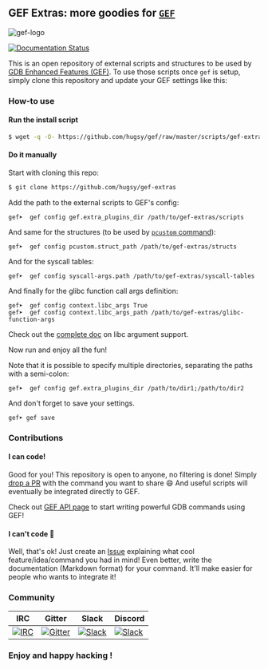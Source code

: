 ## GEF Extras: more goodies for [`GEF`](https://github.com/hugsy/gef) ##

![gef-logo](https://camo.githubusercontent.com/695432d57b3a21a250f81ed5e323658239b8bf25/68747470733a2f2f692e696d6775722e636f6d2f763350557150782e706e67)


[![Documentation Status](https://readthedocs.org/projects/gef-extras/badge/?version=latest&token=05e48c43fba3df26ad1ccf33353180e4b515681b727e2f3011013a915f953084)](https://gef-extras.readthedocs.io/en/latest/?badge=latest)


This is an open repository of external scripts and structures to be used by [GDB Enhanced Features (GEF)](https://github.com/hugsy/gef). To use those scripts once `gef` is setup, simply clone this repository and update your GEF settings like this:


### How-to use ###

#### Run the install script ####
```bash
$ wget -q -O- https://github.com/hugsy/gef/raw/master/scripts/gef-extras.sh | sh
```

#### Do it manually ####

Start with cloning this repo:
```bash
$ git clone https://github.com/hugsy/gef-extras
```

Add the path to the external scripts to GEF's config:
```
gef➤  gef config gef.extra_plugins_dir /path/to/gef-extras/scripts
```

And same for the structures (to be used by [`pcustom` command](https://gef.readthedocs.io/en/master/commands/pcustom/)):
```
gef➤  gef config pcustom.struct_path /path/to/gef-extras/structs
```

And for the syscall tables:
```
gef➤  gef config syscall-args.path /path/to/gef-extras/syscall-tables
```

And finally for the glibc function call args definition:
```
gef➤  gef config context.libc_args True
gef➤  gef config context.libc_args_path /path/to/gef-extras/glibc-function-args
```

Check out the [complete doc](glibc_function_args.md) on libc argument support.


Now run and enjoy all the fun!


Note that it is possible to specify multiple directories, separating the paths with
a semi-colon:

```
gef➤  gef config gef.extra_plugins_dir /path/to/dir1;/path/to/dir2
```

And don't forget to save your settings.

```
gef➤ gef save
```


### Contributions ###

#### I can code! ####

Good for you! This repository is open to anyone, no filtering is done! Simply [drop a PR](https://github.com/hugsy/gef-scripts/pulls) with the command you want to share :smile: And useful scripts will eventually be integrated directly to GEF.

Check out [GEF API page](https://gef.readthedocs.io/en/latest/api/) to start writing powerful GDB commands using GEF!


#### I can't code 🤔 ####

Well, that's ok! Just create an [Issue](https://github.com/hugsy/gef-extras/issues)
explaining what cool feature/idea/command you had in mind! Even better, write
the documentation (Markdown format) for your command. It'll make easier for
people who wants to integrate it!


### Community ###

| IRC                                                                                                                     | Gitter                                                                                                                                                   | Slack                                                                                         | Discord                                                                                                                                 |
| ----------------------------------------------------------------------------------------------------------------------- | -------------------------------------------------------------------------------------------------------------------------------------------------------- | --------------------------------------------------------------------------------------------- | --------------------------------------------------------------------------------------------------------------------------------------- |
| [![IRC](https://img.shields.io/badge/freenode-%23%23gef-yellowgreen.svg)](https://webchat.freenode.net/?channels=##gef) | [![Gitter](https://badges.gitter.im/gdb-gef/community.svg)](https://gitter.im/gdb-gef/community?utm_source=badge&utm_medium=badge&utm_campaign=pr-badge) | [![Slack](https://img.shields.io/badge/Slack-GDB--GEF-blueviolet)](https://gdb-gef.slack.com) | [![Slack](https://img.shields.io/badge/Discord-GDB--GEF-yellow)](https://discordapp.com/channels/705160148813086841/705160148813086843) |


### Enjoy and happy hacking ! ###
